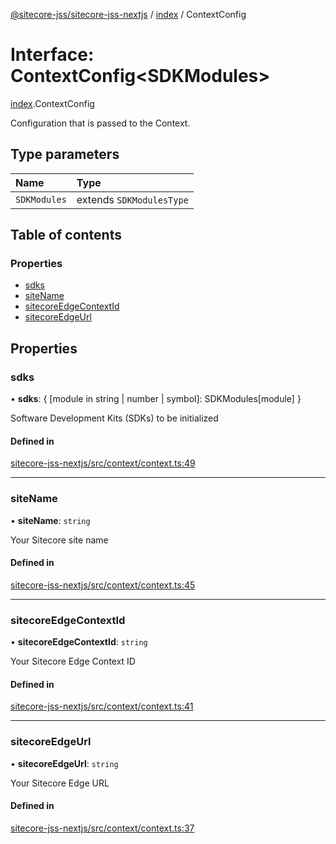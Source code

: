 [@sitecore-jss/sitecore-jss-nextjs](../README.md) / [index](../modules/index.md) / ContextConfig

# Interface: ContextConfig<SDKModules\>

[index](../modules/index.md).ContextConfig

Configuration that is passed to the Context.

## Type parameters

| Name | Type |
| :------ | :------ |
| `SDKModules` | extends `SDKModulesType` |

## Table of contents

### Properties

- [sdks](index.ContextConfig.md#sdks)
- [siteName](index.ContextConfig.md#sitename)
- [sitecoreEdgeContextId](index.ContextConfig.md#sitecoreedgecontextid)
- [sitecoreEdgeUrl](index.ContextConfig.md#sitecoreedgeurl)

## Properties

### sdks

• **sdks**: { [module in string \| number \| symbol]: SDKModules[module] }

Software Development Kits (SDKs) to be initialized

#### Defined in

[sitecore-jss-nextjs/src/context/context.ts:49](https://github.com/Sitecore/jss/blob/98223e4aa/packages/sitecore-jss-nextjs/src/context/context.ts#L49)

___

### siteName

• **siteName**: `string`

Your Sitecore site name

#### Defined in

[sitecore-jss-nextjs/src/context/context.ts:45](https://github.com/Sitecore/jss/blob/98223e4aa/packages/sitecore-jss-nextjs/src/context/context.ts#L45)

___

### sitecoreEdgeContextId

• **sitecoreEdgeContextId**: `string`

Your Sitecore Edge Context ID

#### Defined in

[sitecore-jss-nextjs/src/context/context.ts:41](https://github.com/Sitecore/jss/blob/98223e4aa/packages/sitecore-jss-nextjs/src/context/context.ts#L41)

___

### sitecoreEdgeUrl

• **sitecoreEdgeUrl**: `string`

Your Sitecore Edge URL

#### Defined in

[sitecore-jss-nextjs/src/context/context.ts:37](https://github.com/Sitecore/jss/blob/98223e4aa/packages/sitecore-jss-nextjs/src/context/context.ts#L37)
